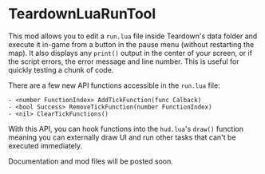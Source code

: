 # TeardownLuaRunTool

This mod allows you to edit a `run.lua` file inside Teardown's data folder and execute it in-game from a button in the pause menu (without restarting the map). It also displays any `print()` output in the center of your screen, or if the script errors, the error message and line number. This is useful for quickly testing a chunk of code.

There are a few new API functions accessible in the ``run.lua`` file:
```
- <number FunctionIndex> AddTickFunction(func Calback)
- <bool Success> RemoveTickFunction(number FunctionIndex)
- <nil> ClearTickFunctions()
```

With this API, you can hook functions into the ``hud.lua``'s ``draw()`` function meaning you can externally draw UI and run other tasks that can't be executed immediately.

Documentation and mod files will be posted soon.
